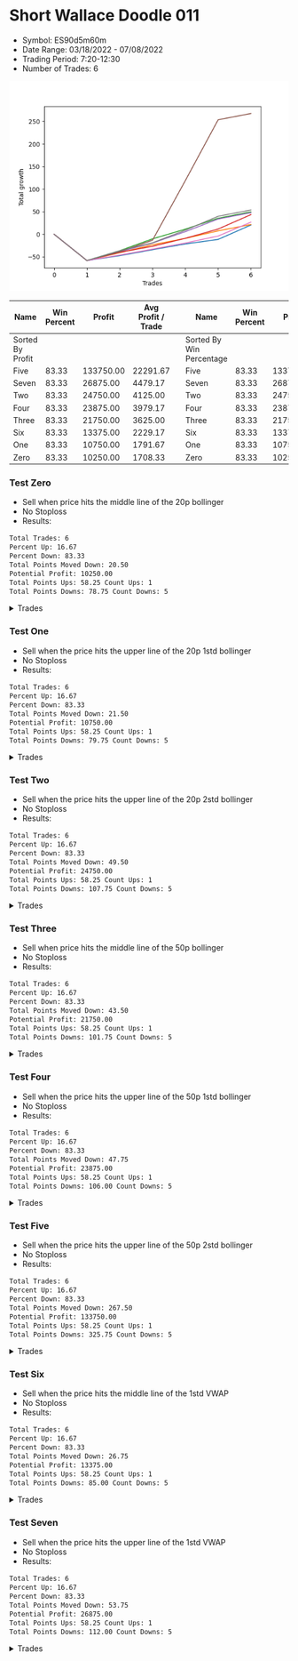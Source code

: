 # Short Wallace Doodle 011 
- Symbol: ES90d5m60m
- Date Range: 03/18/2022 - 07/08/2022
- Trading Period: 7:20-12:30
- Number of Trades: 6

![Plot](ShortWallaceDoodle011ES90d5m60m.png)

| Name | Win Percent | Profit | Avg Profit / Trade |     | Name | Win Percent | Profit | Avg Profit / Trade |
| ---- | ----------- | ------ | ------------------ | --- | ---- | ----------- | ------ | ------------------ |
| Sorted By <br> Profit | | | | | Sorted By <br> Win Percentage ||||
| Five | 83.33 | 133750.00 | 22291.67 |     | Five | 83.33 | 133750.00 | 22291.67 |
| Seven | 83.33 | 26875.00 | 4479.17 |     | Seven | 83.33 | 26875.00 | 4479.17 |
| Two | 83.33 | 24750.00 | 4125.00 |     | Two | 83.33 | 24750.00 | 4125.00 |
| Four | 83.33 | 23875.00 | 3979.17 |     | Four | 83.33 | 23875.00 | 3979.17 |
| Three | 83.33 | 21750.00 | 3625.00 |     | Three | 83.33 | 21750.00 | 3625.00 |
| Six | 83.33 | 13375.00 | 2229.17 |     | Six | 83.33 | 13375.00 | 2229.17 |
| One | 83.33 | 10750.00 | 1791.67 |     | One | 83.33 | 10750.00 | 1791.67 |
| Zero | 83.33 | 10250.00 | 1708.33 |     | Zero | 83.33 | 10250.00 | 1708.33 |

### Test Zero
* Sell when price hits the middle line of the 20p bollinger
* No Stoploss
* Results:
```
Total Trades: 6
Percent Up: 16.67
Percent Down: 83.33
Total Points Moved Down: 20.50
Potential Profit: 10250.00
Total Points Ups: 58.25 Count Ups: 1
Total Points Downs: 78.75 Count Downs: 5
```

<details><summary>Trades</summary>

<code>In: 2022-03-28 12:00:00		Out: 2022-03-29 06:30:55		Total Position Time: 1110:55		Total Move Down: -58.25		Total to Date: -58.25</code> <br />
<code>In: 2022-04-01 11:35:00		Out: 2022-04-01 12:11:25		Total Position Time: 36:25		Total Move Down: 10.75		Total to Date: -47.50</code> <br />
<code>In: 2022-04-06 10:50:00		Out: 2022-04-06 11:00:10		Total Position Time: 10:10		Total Move Down: 13.25		Total to Date: -34.25</code> <br />
<code>In: 2022-06-10 12:00:00		Out: 2022-06-10 12:05:20		Total Position Time: 05:20		Total Move Down: 12.75		Total to Date: -21.50</code> <br />
<code>In: 2022-06-10 12:30:00		Out: 2022-06-10 12:42:35		Total Position Time: 12:35		Total Move Down: 10.00		Total to Date: -11.50</code> <br />
<code>In: 2022-06-15 11:50:00		Out: 2022-06-15 11:58:05		Total Position Time: 08:05		Total Move Down: 32.00		Total to Date: 20.50</code> <br />


</details>

### Test One
* Sell when the price hits the upper line of the 20p 1std bollinger
* No Stoploss
* Results:
```
Total Trades: 6
Percent Up: 16.67
Percent Down: 83.33
Total Points Moved Down: 21.50
Potential Profit: 10750.00
Total Points Ups: 58.25 Count Ups: 1
Total Points Downs: 79.75 Count Downs: 5
```

<details><summary>Trades</summary>

<code>In: 2022-03-28 12:00:00		Out: 2022-03-29 06:30:55		Total Position Time: 1110:55		Total Move Down: -58.25		Total to Date: -58.25</code> <br />
<code>In: 2022-04-01 11:35:00		Out: 2022-04-01 12:20:00		Total Position Time: 45:00		Total Move Down: 17.25		Total to Date: -41.00</code> <br />
<code>In: 2022-04-06 10:50:00		Out: 2022-04-06 11:09:45		Total Position Time: 19:45		Total Move Down: 17.75		Total to Date: -23.25</code> <br />
<code>In: 2022-06-10 12:00:00		Out: 2022-06-10 12:45:40		Total Position Time: 45:40		Total Move Down: 14.00		Total to Date: -9.25</code> <br />
<code>In: 2022-06-10 12:30:00		Out: 2022-06-10 12:45:40		Total Position Time: 15:40		Total Move Down: 16.75		Total to Date: 7.50</code> <br />
<code>In: 2022-06-15 11:50:00		Out: 2022-06-15 12:50:55		Total Position Time: 60:55		Total Move Down: 14.00		Total to Date: 21.50</code> <br />


</details>

### Test Two
* Sell when the price hits the upper line of the 20p 2std bollinger
* No Stoploss
* Results:
```
Total Trades: 6
Percent Up: 16.67
Percent Down: 83.33
Total Points Moved Down: 49.50
Potential Profit: 24750.00
Total Points Ups: 58.25 Count Ups: 1
Total Points Downs: 107.75 Count Downs: 5
```

<details><summary>Trades</summary>

<code>In: 2022-03-28 12:00:00		Out: 2022-03-29 06:30:55		Total Position Time: 1110:55		Total Move Down: -58.25		Total to Date: -58.25</code> <br />
<code>In: 2022-04-01 11:35:00		Out: 2022-04-01 12:33:30		Total Position Time: 58:30		Total Move Down: 21.75		Total to Date: -36.50</code> <br />
<code>In: 2022-04-06 10:50:00		Out: 2022-04-06 11:15:15		Total Position Time: 25:15		Total Move Down: 26.25		Total to Date: -10.25</code> <br />
<code>In: 2022-06-10 12:00:00		Out: 2022-06-10 12:47:15		Total Position Time: 47:15		Total Move Down: 21.50		Total to Date: 11.25</code> <br />
<code>In: 2022-06-10 12:30:00		Out: 2022-06-10 12:47:15		Total Position Time: 17:15		Total Move Down: 24.25		Total to Date: 35.50</code> <br />
<code>In: 2022-06-15 11:50:00		Out: 2022-06-15 12:50:55		Total Position Time: 60:55		Total Move Down: 14.00		Total to Date: 49.50</code> <br />


</details>

### Test Three
* Sell when price hits the middle line of the 50p bollinger
* No Stoploss
* Results:
```
Total Trades: 6
Percent Up: 16.67
Percent Down: 83.33
Total Points Moved Down: 43.50
Potential Profit: 21750.00
Total Points Ups: 58.25 Count Ups: 1
Total Points Downs: 101.75 Count Downs: 5
```

<details><summary>Trades</summary>

<code>In: 2022-03-28 12:00:00		Out: 2022-03-29 06:30:55		Total Position Time: 1110:55		Total Move Down: -58.25		Total to Date: -58.25</code> <br />
<code>In: 2022-04-01 11:35:00		Out: 2022-04-01 12:20:05		Total Position Time: 45:05		Total Move Down: 18.25		Total to Date: -40.00</code> <br />
<code>In: 2022-04-06 10:50:00		Out: 2022-04-06 11:08:35		Total Position Time: 18:35		Total Move Down: 13.25		Total to Date: -26.75</code> <br />
<code>In: 2022-06-10 12:00:00		Out: 2022-06-10 12:46:10		Total Position Time: 46:10		Total Move Down: 17.75		Total to Date: -9.00</code> <br />
<code>In: 2022-06-10 12:30:00		Out: 2022-06-10 12:46:10		Total Position Time: 16:10		Total Move Down: 20.50		Total to Date: 11.50</code> <br />
<code>In: 2022-06-15 11:50:00		Out: 2022-06-15 11:58:05		Total Position Time: 08:05		Total Move Down: 32.00		Total to Date: 43.50</code> <br />


</details>

### Test Four
* Sell when the price hits the upper line of the 50p 1std bollinger
* No Stoploss
* Results:
```
Total Trades: 6
Percent Up: 16.67
Percent Down: 83.33
Total Points Moved Down: 47.75
Potential Profit: 23875.00
Total Points Ups: 58.25 Count Ups: 1
Total Points Downs: 106.00 Count Downs: 5
```

<details><summary>Trades</summary>

<code>In: 2022-03-28 12:00:00		Out: 2022-03-29 06:30:55		Total Position Time: 1110:55		Total Move Down: -58.25		Total to Date: -58.25</code> <br />
<code>In: 2022-04-01 11:35:00		Out: 2022-04-01 12:35:55		Total Position Time: 60:55		Total Move Down: 19.50		Total to Date: -38.75</code> <br />
<code>In: 2022-04-06 10:50:00		Out: 2022-04-06 11:11:20		Total Position Time: 21:20		Total Move Down: 19.25		Total to Date: -19.50</code> <br />
<code>In: 2022-06-10 12:00:00		Out: 2022-06-10 12:59:05		Total Position Time: 59:05		Total Move Down: 25.25		Total to Date: 5.75</code> <br />
<code>In: 2022-06-10 12:30:00		Out: 2022-06-10 12:59:05		Total Position Time: 29:05		Total Move Down: 28.00		Total to Date: 33.75</code> <br />
<code>In: 2022-06-15 11:50:00		Out: 2022-06-15 12:50:55		Total Position Time: 60:55		Total Move Down: 14.00		Total to Date: 47.75</code> <br />


</details>

### Test Five
* Sell when the price hits the upper line of the 50p 2std bollinger
* No Stoploss
* Results:
```
Total Trades: 6
Percent Up: 16.67
Percent Down: 83.33
Total Points Moved Down: 267.50
Potential Profit: 133750.00
Total Points Ups: 58.25 Count Ups: 1
Total Points Downs: 325.75 Count Downs: 5
```

<details><summary>Trades</summary>

<code>In: 2022-03-28 12:00:00		Out: 2022-03-29 06:30:55		Total Position Time: 1110:55		Total Move Down: -58.25		Total to Date: -58.25</code> <br />
<code>In: 2022-04-01 11:35:00		Out: 2022-04-01 12:35:55		Total Position Time: 60:55		Total Move Down: 19.50		Total to Date: -38.75</code> <br />
<code>In: 2022-04-06 10:50:00		Out: 2022-04-06 11:15:05		Total Position Time: 25:05		Total Move Down: 25.50		Total to Date: -13.25</code> <br />
<code>In: 2022-06-10 12:00:00		Out: 2022-06-13 06:30:05		Total Position Time: 1110:05		Total Move Down: 132.00		Total to Date: 118.75</code> <br />
<code>In: 2022-06-10 12:30:00		Out: 2022-06-13 06:30:05		Total Position Time: 1080:05		Total Move Down: 134.75		Total to Date: 253.50</code> <br />
<code>In: 2022-06-15 11:50:00		Out: 2022-06-15 12:50:55		Total Position Time: 60:55		Total Move Down: 14.00		Total to Date: 267.50</code> <br />


</details>

### Test Six
* Sell when the price hits the middle line of the 1std VWAP
* No Stoploss
* Results:
```
Total Trades: 6
Percent Up: 16.67
Percent Down: 83.33
Total Points Moved Down: 26.75
Potential Profit: 13375.00
Total Points Ups: 58.25 Count Ups: 1
Total Points Downs: 85.00 Count Downs: 5
```

<details><summary>Trades</summary>

<code>In: 2022-03-28 12:00:00		Out: 2022-03-29 06:30:55		Total Position Time: 1110:55		Total Move Down: -58.25		Total to Date: -58.25</code> <br />
<code>In: 2022-04-01 11:35:00		Out: 2022-04-01 12:12:50		Total Position Time: 37:50		Total Move Down: 12.00		Total to Date: -46.25</code> <br />
<code>In: 2022-04-06 10:50:00		Out: 2022-04-06 11:00:10		Total Position Time: 10:10		Total Move Down: 13.25		Total to Date: -33.00</code> <br />
<code>In: 2022-06-10 12:00:00		Out: 2022-06-10 12:05:35		Total Position Time: 05:35		Total Move Down: 13.50		Total to Date: -19.50</code> <br />
<code>In: 2022-06-10 12:30:00		Out: 2022-06-10 12:44:05		Total Position Time: 14:05		Total Move Down: 15.50		Total to Date: -4.00</code> <br />
<code>In: 2022-06-15 11:50:00		Out: 2022-06-15 11:57:55		Total Position Time: 07:55		Total Move Down: 30.75		Total to Date: 26.75</code> <br />


</details>

### Test Seven
* Sell when the price hits the upper line of the 1std VWAP
* No Stoploss
* Results:
```
Total Trades: 6
Percent Up: 16.67
Percent Down: 83.33
Total Points Moved Down: 53.75
Potential Profit: 26875.00
Total Points Ups: 58.25 Count Ups: 1
Total Points Downs: 112.00 Count Downs: 5
```

<details><summary>Trades</summary>

<code>In: 2022-03-28 12:00:00		Out: 2022-03-29 06:30:55		Total Position Time: 1110:55		Total Move Down: -58.25		Total to Date: -58.25</code> <br />
<code>In: 2022-04-01 11:35:00		Out: 2022-04-01 12:33:30		Total Position Time: 58:30		Total Move Down: 21.75		Total to Date: -36.50</code> <br />
<code>In: 2022-04-06 10:50:00		Out: 2022-04-06 11:09:40		Total Position Time: 19:40		Total Move Down: 17.50		Total to Date: -19.00</code> <br />
<code>In: 2022-06-10 12:00:00		Out: 2022-06-10 12:59:20		Total Position Time: 59:20		Total Move Down: 28.00		Total to Date: 9.00</code> <br />
<code>In: 2022-06-10 12:30:00		Out: 2022-06-10 12:59:20		Total Position Time: 29:20		Total Move Down: 30.75		Total to Date: 39.75</code> <br />
<code>In: 2022-06-15 11:50:00		Out: 2022-06-15 12:50:55		Total Position Time: 60:55		Total Move Down: 14.00		Total to Date: 53.75</code> <br />


</details>
